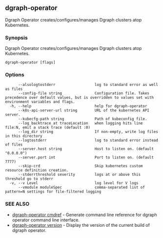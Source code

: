 ## dgraph-operator

Dgraph Operator creates/configures/manages Dgraph clusters atop Kubernetes.

### Synopsis

Dgraph Operator creates/configures/manages Dgraph clusters atop Kubernetes.

```
dgraph-operator [flags]
```

### Options

```
      --alsologtostderr                  log to standard error as well as files
      --config-file string               Configuration file. Takes precedence over default values, but is overridden to values set with environment variables and flags.
  -h, --help                             help for dgraph-operator
      --k8s-api-server-url string        URL of the kubernetes API server.
      --kubecfg-path string              Path of kubeconfig file.
      --log_backtrace_at traceLocation   when logging hits line file:N, emit a stack trace (default :0)
      --log_dir string                   If non-empty, write log files in this directory
      --logtostderr                      log to standard error instead of files
      --server.host string               Host to listen on. (default "0.0.0.0")
      --server.port int                  Port to listen on. (default 7777)
      --skip-crd                         Skip kubernetes custom resource definition creation.
      --stderrthreshold severity         logs at or above this threshold go to stderr
  -v, --v Level                          log level for V logs
      --vmodule moduleSpec               comma-separated list of pattern=N settings for file-filtered logging
```

### SEE ALSO

* [dgraph-operator cmdref](dgraph-operator_cmdref.md)	 - Generate command line reference for dgraph operator command line interface.
* [dgraph-operator version](dgraph-operator_version.md)	 - Display the version of the current build of dgraph operator.

